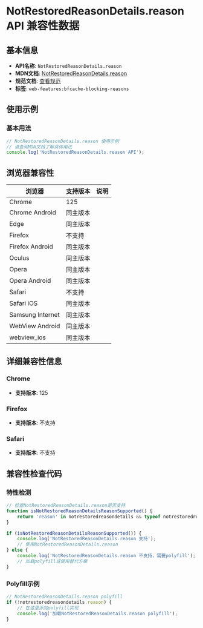 # NotRestoredReasonDetails.reason API 兼容性数据

## 基本信息

- **API名称**: `NotRestoredReasonDetails.reason`
- **MDN文档**: [NotRestoredReasonDetails.reason](https://developer.mozilla.org/docs/Web/API/NotRestoredReasonDetails/reason)
- **规范文档**: [查看规范](https://html.spec.whatwg.org/multipage/nav-history-apis.html#dom-not-restored-reason-details-reason)
- **标签**: `web-features:bfcache-blocking-reasons`

## 使用示例

### 基本用法

```javascript
// NotRestoredReasonDetails.reason 使用示例
// 请查阅MDN文档了解具体用法
console.log('NotRestoredReasonDetails.reason API');
```

## 浏览器兼容性

| 浏览器 | 支持版本 | 说明 |
|--------|----------|------|
| Chrome | 125 |  |
| Chrome Android | 同主版本 |  |
| Edge | 同主版本 |  |
| Firefox | 不支持 |  |
| Firefox Android | 同主版本 |  |
| Oculus | 同主版本 |  |
| Opera | 同主版本 |  |
| Opera Android | 同主版本 |  |
| Safari | 不支持 |  |
| Safari iOS | 同主版本 |  |
| Samsung Internet | 同主版本 |  |
| WebView Android | 同主版本 |  |
| webview_ios | 同主版本 |  |

## 详细兼容性信息

### Chrome

- **支持版本**: 125

### Firefox

- **支持版本**: 不支持

### Safari

- **支持版本**: 不支持

## 兼容性检查代码

### 特性检测

```javascript
// 检查NotRestoredReasonDetails.reason是否支持
function isNotRestoredReasonDetailsReasonSupported() {
    return 'reason' in notrestoredreasondetails && typeof notrestoredreasondetails.reason === 'function';
}

if (isNotRestoredReasonDetailsReasonSupported()) {
    console.log('NotRestoredReasonDetails.reason 支持');
    // 使用NotRestoredReasonDetails.reason
} else {
    console.log('NotRestoredReasonDetails.reason 不支持，需要polyfill');
    // 加载polyfill或使用替代方案
}
```

### Polyfill示例

```javascript
// NotRestoredReasonDetails.reason polyfill
if (!notrestoredreasondetails.reason) {
    // 在这里添加polyfill实现
    console.log('加载NotRestoredReasonDetails.reason polyfill');
}
```

